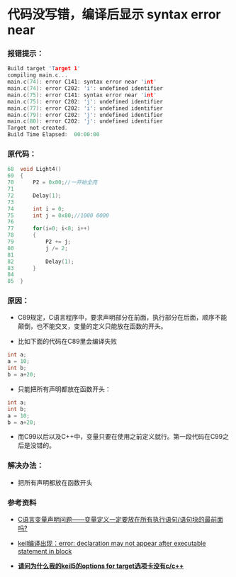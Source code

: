 # 代码没写错，编译后显示 syntax error near

### 报错提示：

```C
Build target 'Target 1'
compiling main.c...
main.c(74): error C141: syntax error near 'int'
main.c(74): error C202: 'i': undefined identifier
main.c(75): error C141: syntax error near 'int'
main.c(75): error C202: 'j': undefined identifier
main.c(77): error C202: 'i': undefined identifier
main.c(79): error C202: 'j': undefined identifier
main.c(80): error C202: 'j': undefined identifier
Target not created.
Build Time Elapsed:  00:00:00
```

### 原代码：

```c {line-numbers}
68	void Light4()
69	{
70		P2 = 0x00;//一开始全亮
71	
72		Delay(1);
73	
74		int i = 0;
75		int j = 0x80;//1000 0000
76
77		for(i=0; i<8; i++)
78		{
79			P2 += j;
80			j /= 2;
81			
82			Delay(1);
83		}
84
85	}
```

### 原因：

- C89规定，C语言程序中，要求声明部分在前面，执行部分在后面，顺序不能颠倒，也不能交叉，变量的定义只能放在函数的开头。

- 比如下面的代码在C89里会编译失败

```c
int a;
a = 10;
int b;
b = a+20;
```

- 只能把所有声明都放在函数开头：

```c
int a;
int b;
a = 10;
b = a+20;
```

- 而C99以后以及C++中，变量只要在使用之前定义就行。第一段代码在C99之后是没错的。

### 解决办法：

- 把所有声明都放在函数开头

### 参考资料

- [C语言变量声明问题——变量定义一定要放在所有执行语句/语句块的最前面吗?](https://www.cnblogs.com/web-HCJ/p/4468689.html)

- [keil编译出现：error: declaration may not appear after executable statement in block](https://blog.csdn.net/ylzmm/article/details/88852155#:~:text=%E5%A3%B0%E6%98%8E%E4%B8%8D%E8%83%BD%E5%87%BA%E7%8E%B0%E5%9C%A8%E5%8F%AF%E6%89%A7%E8%A1%8C%E7%8A%B6%E6%80%81%E4%B9%8B%E5%90%8E%EF%BC%8CC%E8%AF%AD%E8%A8%80%E5%85%B3%E4%BA%8E%E5%8F%98%E9%87%8F%E7%9A%84%E5%AE%9A%E4%B9%89%E5%8F%AA%E8%83%BD%E6%94%BE%E5%9C%A8%E5%87%BD%E6%95%B0%E7%9A%84%E5%BC%80%E5%A4%B4%EF%BC%8C%E6%94%BE%E5%9C%A8%E6%89%A7%E8%A1%8C%E8%AF%AD%E5%8F%A5%E7%9A%84%E5%89%8D%E9%9D%A2%E5%AE%9A%E4%B9%89%EF%BC%8C%E8%BF%99%E6%98%AFC89%E7%9A%84%E6%A0%87%E5%87%86%E3%80%82,%E5%90%8E%E6%9D%A5%E7%9A%84C99%E6%A0%87%E5%87%86%E5%B0%B1%E5%B7%B2%E7%BB%8F%E6%94%B9%E5%8F%98%E4%BA%86%EF%BC%8C%E6%97%A0%E8%AE%BA%E5%AE%9A%E4%B9%89%E5%9C%A8%E4%B9%8B%E5%89%8D%E8%BF%98%E6%98%AF%E4%B9%8B%E5%90%8E%E9%83%BD%E6%98%AF%E5%8F%AF%E4%BB%A5%E7%9A%84%E3%80%82)

- [**请问为什么我的keil5的options for target选项卡没有c/c++**](http://www.51hei.com/bbs/dpj-218065-1.html)
